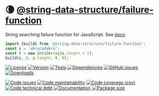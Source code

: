 :waning_crescent_moon: [@string-data-structure/failure-function](https://string-data-structure.github.io/failure-function)
==

String searching failure function for JavaScript.
See [docs](https://string-data-structure.github.io/failure-function/index.html).

```js
import {build} from '@string-data-structure/failure-function';
const s = 'abracadabra';
const t = new Int32Array(s.length + 1);
build(s, 0, s.length, t, 0);
```

[![License](https://img.shields.io/github/license/string-data-structure/failure-function.svg)](https://raw.githubusercontent.com/string-data-structure/failure-function/main/LICENSE)
[![Version](https://img.shields.io/npm/v/@string-data-structure/failure-function.svg)](https://www.npmjs.org/package/@string-data-structure/failure-function)
[![Tests](https://img.shields.io/github/workflow/status/string-data-structure/failure-function/ci?event=push&label=tests)](https://github.com/string-data-structure/failure-function/actions/workflows/ci.yml?query=branch:main)
[![Dependencies](https://img.shields.io/librariesio/github/string-data-structure/failure-function.svg)](https://github.com/string-data-structure/failure-function/network/dependencies)
[![GitHub issues](https://img.shields.io/github/issues/string-data-structure/failure-function.svg)](https://github.com/string-data-structure/failure-function/issues)
[![Downloads](https://img.shields.io/npm/dm/@string-data-structure/failure-function.svg)](https://www.npmjs.org/package/@string-data-structure/failure-function)

[![Code issues](https://img.shields.io/codeclimate/issues/string-data-structure/failure-function.svg)](https://codeclimate.com/github/string-data-structure/failure-function/issues)
[![Code maintainability](https://img.shields.io/codeclimate/maintainability/string-data-structure/failure-function.svg)](https://codeclimate.com/github/string-data-structure/failure-function/trends/churn)
[![Code coverage (cov)](https://img.shields.io/codecov/c/gh/string-data-structure/failure-function/main.svg)](https://codecov.io/gh/string-data-structure/failure-function)
[![Code technical debt](https://img.shields.io/codeclimate/tech-debt/string-data-structure/failure-function.svg)](https://codeclimate.com/github/string-data-structure/failure-function/trends/technical_debt)
[![Documentation](https://string-data-structure.github.io/failure-function/badge.svg)](https://string-data-structure.github.io/failure-function/source.html)
[![Package size](https://img.shields.io/bundlephobia/minzip/@string-data-structure/failure-function)](https://bundlephobia.com/result?p=@string-data-structure/failure-function)
